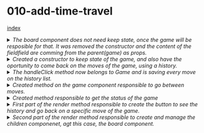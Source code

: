 # 010-add-time-travel

[index](index.md)


<details>
<summary>
<i>The board component does not need keep state, once the game will be resposible for that. It was removed the constructor and the content of the fieldfield are comming from the parent(game) as props.</i>
</summary>

```
class Board extends React.Component {
  renderSquare(index) {
    return (
      <Square
        value={this.props.squares[index]}
        onClick={() => this.props.onClick(index)}
        disabled={this.props.squares[index] || this.props.winner}  
      />
    );
  }
```
</details>

<details>
<summary>
<i>Created a constructor to keep state of the game, and also have the oportunity to come back on the moves of the game, using a history.</i>
</summary>

```
class Game extends React.Component {
  constructor(props){
    super(props);
    this.state = {
      history: [{
        squares: Array(9).fill(null),
        xIsNext: true,
        winner: null,
      }],
      stepNumber:0,
    };
  }
```
</details>
<details>
<summary>
<i>The handleClick method now belongs to Game and is saving every move on the history list.</i>
</summary>

```
 handleClick(index){
    const history = this.state.history.slice(0,this.state.stepNumber+1);
    const lastIndex = history.length-1;
    const current = history[lastIndex];
    const squares = current.squares.slice();
    squares[index] = current.xIsNext ? 'X' : 'O';
    const winner = calculateWinner(squares);
    this.setState({
      history: history.concat([{
        squares: squares,
        xIsNext: !current.xIsNext,  
        winner: winner,
      }]),
      stepNumber: history.length,  
    });
  }
```
</details>
<details>
<summary>
<i>Created method on the game component responsible to go between moves.</i>
</summary>

```
jumpTo(step){
    this.setState({
      stepNumber: step,
    });
  }
```
</details>
<details>
<summary>
<i>Created method responsible to get the status of the game</i>
</summary>

```
getGameState(current){
    if(current.winner){
      return 'Winner: '+ current.winner;
    }else{
      return 'Next player: '+ ( current.xIsNext ? 'X' : 'O');
    }
  }
```
</details>
<details>
<summary>
<i>First part of the render method responsible to create the button to see the history and go back on a specific move of the game.</i>
</summary>

```
  render() {
    const history = this.state.history;
    const current = history[this.state.stepNumber];
    const moves = history.map((step,move) => {
      const desc = move ? 'Go to move #'+ move : 'Go to game start';
      return (
        <li key={move}>
          <button onClick={() => this.jumpTo(move)}>{desc}</button>
        </li>
      );
    });
```
</details>
<details>
<summary>
<i>Second part of the render method responsible to create and manage the children componenet, agt this case, the board component.</i>
</summary>

```
 let status = this.getGameState(current);

    return (
      <div className="game">
        <div className="game-board">
          <Board 
            squares={current.squares}
            winner={current.winner}
            onClick={(i) => this.handleClick(i)}
          />
        </div>
        <div className="game-info">
          <div>{status}</div>
          <ol>{moves}</ol>
        </div>
      </div>
    );
```
</details>
